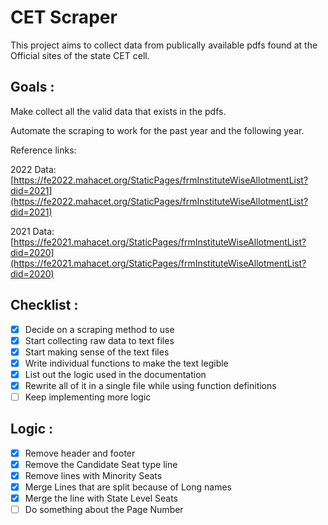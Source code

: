# CET Scraper

This project aims to collect data from publically available pdfs found at the Official sites of the state CET cell.

## Goals :

Make collect all the valid data that exists in the pdfs.

Automate the scraping to work for the past year and the following year.

Reference links:

2022 Data: [https://fe2022.mahacet.org/StaticPages/frmInstituteWiseAllotmentList?did=2021](https://fe2022.mahacet.org/StaticPages/frmInstituteWiseAllotmentList?did=2021)

2021 Data: [https://fe2021.mahacet.org/StaticPages/frmInstituteWiseAllotmentList?did=2020](https://fe2021.mahacet.org/StaticPages/frmInstituteWiseAllotmentList?did=2020)

## Checklist :

- [x]  Decide on a scraping method to use
- [x]  Start collecting raw data to text files
- [x]  Start making sense of the text files
- [x]  Write individual functions to make the text legible
- [x]  List out the logic used in the documentation
- [x]  Rewrite all of it in a single file while using function definitions
- [ ]  Keep implementing more logic

## Logic :

- [x]  Remove header and footer
- [x]  Remove the Candidate Seat type line
- [x]  Remove lines with Minority Seats
- [x]  Merge Lines that are split because of Long names
- [x]  Merge the line with State Level Seats
- [ ]  Do something about the Page Number